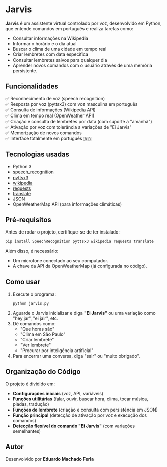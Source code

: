 

# Jarvis

**Jarvis** é um assistente virtual controlado por voz, desenvolvido em Python, que entende comandos em português e realiza tarefas como:
- Consultar informações na Wikipedia  
- Informar o horário e o dia atual  
- Buscar o clima de uma cidade em tempo real  
- Criar lembretes com data específica  
- Consultar lembretes salvos para qualquer dia  
- Aprender novos comandos com o usuário através de uma memória persistente.

## Funcionalidades

✅ Reconhecimento de voz (speech recognition)  
✅ Resposta por voz (pyttsx3) com voz masculina em português  
✅ Consulta de informações (Wikipedia API)  
✅ Clima em tempo real (OpenWeather API)  
✅ Criação e consulta de lembretes por data (com suporte a "amanhã")  
✅ Ativação por voz com tolerância a variações de "Ei Jarvis"  
✅ Memorização de novos comandos  
✅ Interface totalmente em português 🇧🇷  

## Tecnologias usadas

- Python 3  
- [speech_recognition](https://pypi.org/project/SpeechRecognition/)  
- [pyttsx3](https://pypi.org/project/pyttsx3/)  
- [wikipedia](https://pypi.org/project/wikipedia/)  
- [requests](https://pypi.org/project/requests/)  
- [translate](https://pypi.org/project/translate/)  
- JSON  
- OpenWeatherMap API (para informações climáticas)

## Pré-requisitos

Antes de rodar o projeto, certifique-se de ter instalado:

```bash
pip install SpeechRecognition pyttsx3 wikipedia requests translate
```

Além disso, é necessário:
- Um microfone conectado ao seu computador.
- A chave da API da OpenWeatherMap (já configurada no código).

## Como usar

1. Execute o programa:
    ```bash
    python jarvis.py
    ```
2. Aguarde o Jarvis inicializar e diga **"Ei Jarvis"** ou uma variação como "hey jar", "ei jair", etc.
3. Dê comandos como:
   - "Que horas são"
   - "Clima em São Paulo"
   - "Criar lembrete"
   - "Ver lembrete"
   - "Procurar por inteligência artificial"
4. Para encerrar uma conversa, diga "sair" ou "muito obrigado".

## Organização do Código

O projeto é dividido em:
- **Configurações iniciais** (voz, API, variáveis)
- **Funções utilitárias** (falar, ouvir, buscar hora, clima, tocar música, piadas, tradução)
- **Funções de lembrete** (criação e consulta com persistência em JSON)
- **Função principal** (detecção de ativação por voz e execução dos comandos)
- **Detecção flexível do comando "Ei Jarvis"** (com variações semelhantes)

## Autor

Desenvolvido por **Eduardo Machado Ferla**

